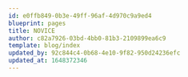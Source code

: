 ```yaml
---
id: e0ffb849-0b3e-49ff-96af-4d970c9a9ed4
blueprint: pages
title: NOVICE
author: c82a7926-03bd-4bb0-81b3-2109899ea6c9
template: blog/index
updated_by: 92c844c4-0b68-4e10-9f82-950d24236efc
updated_at: 1648372346
---
```

